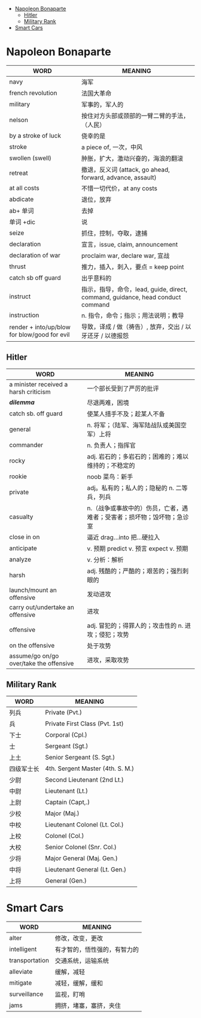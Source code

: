 
<!-- vim-markdown-toc GFM -->

* [Napoleon Bonaparte](#napoleon-bonaparte)
	* [Hitler](#hitler)
	* [Military Rank](#military-rank)
* [Smart Cars](#smart-cars)

<!-- vim-markdown-toc -->

# Napoleon Bonaparte

| WORD                                         | MEANING                                                                        |
|----------------------------------------------|--------------------------------------------------------------------------------|
| navy                                         | 海军                                                                           |
| french revolution                            | 法国大革命                                                                     |
| military                                     | 军事的，军人的                                                                 |
| nelson                                       | 按住对方头部或颈部的一臂二臂的手法，（人民）                                   |
| by a stroke of luck                          | 侥幸的是                                                                       |
| stroke                                       | a piece of, 一次，中风                                                         |
| swollen (swell)                              | 肿胀，扩大，激动兴奋的，海浪的翻滚                                             |
| retreat                                      | 撤退，反义词 (attack, go ahead, forward, advance, assault)                     |
| at all costs                                 | 不惜一切代价，at any costs                                                     |
| abdicate                                     | 退位，放弃                                                                     |
| ab+ 单词                                     | 去掉                                                                           |
| 单词 +dic                                    | 说                                                                             |
| seize                                        | 抓住，控制，夺取，逮捕                                                         |
| declaration                                  | 宣言，issue, claim, announcement                                               |
| declaration of war                           | proclaim war, declare war, 宣战                                                |
| thrust                                       | 推力，插入，刺入，要点 = keep point                                            |
| catch sb off guard                           | 出乎意料的                                                                     |
| instruct                                     | 指示，指导，命令，lead, guide, direct, command, guidance, head conduct command |
| instruction                                  | n. 指令，命令；指示；用法说明；教导                                            |
| render + into/up/blow for blow/good for evil | 导致，译成 / 做（祷告）, 放弃，交出 / 以牙还牙 / 以德报怨                      |

## Hitler

| WORD                                    | MEANING                                                                |
|-----------------------------------------|------------------------------------------------------------------------|
| a minister received a harsh criticism   | 一个部长受到了严厉的批评                                               |
| ***dilemma***                           | 尽退两难，困境                                                         |
| catch sb. off guard                     | 使某人措手不及；趁某人不备                                             |
| general                                 | n. 将军；（陆军、海军陆战队或美国空军）上将                            |
| commander                               | n. 负责人；指挥官                                                      |
| rocky                                   | adj. 岩石的；多岩石的；困难的；难以维持的；不稳定的                    |
| rookie                                  | noob 菜鸟：新手                                                        |
| private                                 | adj。私有的；私人的；隐秘的 n. 二等兵，列兵                            |
| casualty                                | n.（战争或事故中的）伤员，亡者，遇难者；受害者；损坏物；毁坏物；急诊室 |
| close in on                             | 逼近 drag…into 把…硬拉入                                               |
| anticipate                              | v. 预期 predict v. 预言 expect v. 预期                                 |
| analyze                                 | v. 分析：解析                                                          |
| harsh                                   | adj. 残酷的；严酷的；艰苦的；强烈刺眼的                                |
| launch/mount an offensive               | 发动进攻                                                               |
| carry out/undertake an offensive        | 进攻                                                                   |
| offensive                               | adj. 冒犯的；得罪人的；攻击性的 n. 进攻；侵犯；攻势                    |
| on the offensive                        | 处于攻势                                                               |
| assume/go on/go over/take the offensive | 进攻，采取攻势                                                         |

## Military Rank

| WORD       | MEANING                          |
|------------|----------------------------------|
| 列兵       | Private (Pvt.)                   |
| 兵         | Private First Class (Pvt. 1st)   |
| 下士       | Corporal (Cpl.)                  |
| 士         | Sergeant (Sgt.)                  |
| 上土       | Senior Sergeant (S. Sgt.)        |
| 四级军士长 | 4th. Sergent Master (4th. S. M.) |
| 少尉       | Second Lieutenant (2nd Lt.)      |
| 中尉       | Lieutenant (Lt.)                 |
| 上尉       | Captain (Capt,.)                 |
| 少校       | Major (Maj.)                     |
| 中校       | Lieutenant Colonel (Lt. Col.)    |
| 上校       | Colonel (Col.)                   |
| 大校       | Senior Colonel (Snr. Col.)       |
| 少将       | Major General (Maj. Gen.)        |
| 中将       | Lieutenant General (Lt. Gen.)    |
| 上将       | General (Gen.)                   |

# Smart Cars

| WORD           | MEANING                      |
|----------------|------------------------------|
| alter          | 修改，改变，更改             |
| intelligent    | 有才智的，悟性强的，有智力的 |
| transportation | 交通系统，运输系统           |
| alleviate      | 缓解，减轻                   |
| mitigate       | 减轻，缓解，缓和             |
| surveillance   | 监视，盯哨                   |
| jams           | 拥挤，堵塞，塞挤，夹住       |
